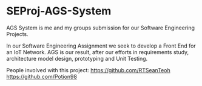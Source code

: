 # SEProj-AGS-System
AGS System is me and my groups submission for our Software Engineering Projects.

In our Software Engineering Assignment we seek to develop a Front End for an IoT Network.
AGS is our result, after our efforts in requirements study, architecture model design, 
prototyping and Unit Testing.

People involved with this project:
https://github.com/RTSeanTeoh
https://github.com/Potion98



